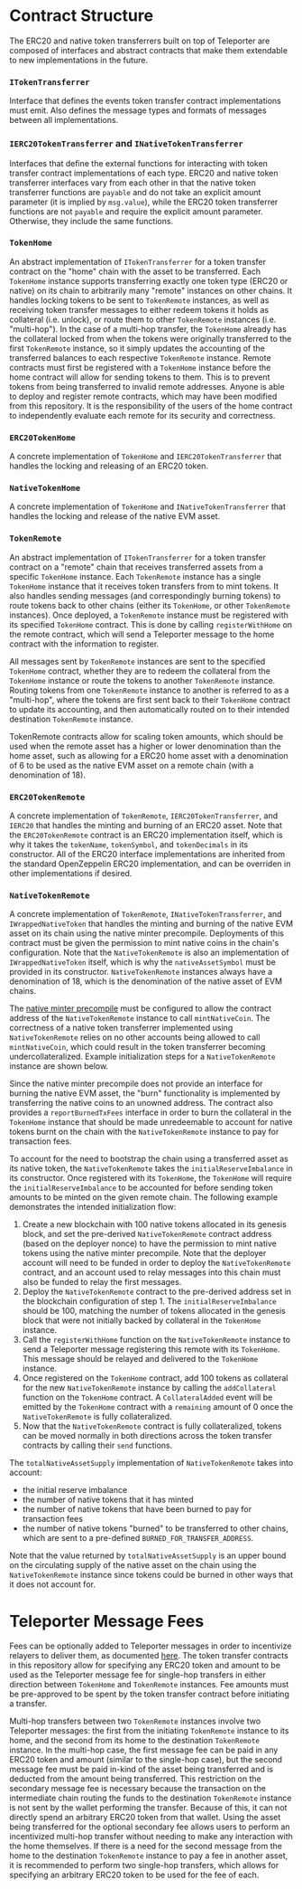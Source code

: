 # Contract Structure

The ERC20 and native token transferrers built on top of Teleporter are composed of interfaces and abstract contracts that make them extendable to new implementations in the future.

### `ITokenTransferrer`

Interface that defines the events token transfer contract implementations must emit. Also defines the message types and formats of messages between all implementations.

### `IERC20TokenTransferrer` and `INativeTokenTransferrer`

Interfaces that define the external functions for interacting with token transfer contract implementations of each type. ERC20 and native token transferrer interfaces vary from each other in that the native token transferrer functions are `payable` and do not take an explicit amount parameter (it is implied by `msg.value`), while the ERC20 token transferrer functions are not `payable` and require the explicit amount parameter. Otherwise, they include the same functions.

### `TokenHome`

An abstract implementation of `ITokenTransferrer` for a token transfer contract on the "home" chain with the asset to be transferred. Each `TokenHome` instance supports transferring exactly one token type (ERC20 or native) on its chain to arbitrarily many "remote" instances on other chains. It handles locking tokens to be sent to `TokenRemote` instances, as well as receiving token transfer messages to either redeem tokens it holds as collateral (i.e. unlock), or route them to other `TokenRemote` instances (i.e. "multi-hop"). In the case of a multi-hop transfer, the `TokenHome` already has the collateral locked from when the tokens were originally transferred to the first `TokenRemote` instance, so it simply updates the accounting of the transferred balances to each respective `TokenRemote` instance. Remote contracts must first be registered with a `TokenHome` instance before the home contract will allow for sending tokens to them. This is to prevent tokens from being transferred to invalid remote addresses. Anyone is able to deploy and register remote contracts, which may have been modified from this repository. It is the responsibility of the users of the home contract to independently evaluate each remote for its security and correctness.

### `ERC20TokenHome`

A concrete implementation of `TokenHome` and `IERC20TokenTransferrer` that handles the locking and releasing of an ERC20 token.

### `NativeTokenHome`

A concrete implementation of `TokenHome` and `INativeTokenTransferrer` that handles the locking and release of the native EVM asset.

### `TokenRemote`

An abstract implementation of `ITokenTransferrer` for a token transfer contract on a "remote" chain that receives transferred assets from a specific `TokenHome` instance. Each `TokenRemote` instance has a single `TokenHome` instance that it receives token transfers from to mint tokens. It also handles sending messages (and correspondingly burning tokens) to route tokens back to other chains (either its `TokenHome`, or other `TokenRemote` instances). Once deployed, a `TokenRemote` instance must be registered with its specified `TokenHome` contract. This is done by calling `registerWithHome` on the remote contract, which will send a Teleporter message to the home contract with the information to register.

All messages sent by `TokenRemote` instances are sent to the specified `TokenHome` contract, whether they are to redeem the collateral from the `TokenHome` instance or route the tokens to another `TokenRemote` instance. Routing tokens from one `TokenRemote` instance to another is referred to as a "multi-hop", where the tokens are first sent back to their `TokenHome` contract to update its accounting, and then automatically routed on to their intended destination `TokenRemote` instance.

TokenRemote contracts allow for scaling token amounts, which should be used when the remote asset has a higher or lower denomination than the home asset, such as allowing for a ERC20 home asset with a denomination of 6 to be used as the native EVM asset on a remote chain (with a denomination of 18).

### `ERC20TokenRemote`

A concrete implementation of `TokenRemote`, `IERC20TokenTransferrer`, and `IERC20` that handles the minting and burning of an ERC20 asset. Note that the `ERC20TokenRemote` contract is an ERC20 implementation itself, which is why it takes the `tokenName`, `tokenSymbol`, and `tokenDecimals` in its constructor. All of the ERC20 interface implementations are inherited from the standard OpenZeppelin ERC20 implementation, and can be overriden in other implementations if desired.

### `NativeTokenRemote`

A concrete implementation of `TokenRemote`, `INativeTokenTransferrer`, and `IWrappedNativeToken` that handles the minting and burning of the native EVM asset on its chain using the native minter precompile. Deployments of this contract must be given the permission to mint native coins in the chain's configuration. Note that the `NativeTokenRemote` is also an implementation of `IWrappedNativeToken` itself, which is why the `nativeAssetSymbol` must be provided in its constructor. `NativeTokenRemote` instances always have a denomination of 18, which is the denomination of the native asset of EVM chains.

The [native minter precompile](https://docs.avax.network/build/subnet/upgrade/customize-a-subnet#minting-native-coins) must be configured to allow the contract address of the `NativeTokenRemote` instance to call `mintNativeCoin`. The correctness of a native token transferrer implemented using `NativeTokenRemote` relies on no other accounts being allowed to call `mintNativeCoin`, which could result in the token transferrer becoming undercollateralized. Example initialization steps for a `NativeTokenRemote` instance are shown below.

Since the native minter precompile does not provide an interface for burning the native EVM asset, the "burn" functionality is implemented by transferring the native coins to an unowned address. The contract also provides a `reportBurnedTxFees` interface in order to burn the collateral in the `TokenHome` instance that should be made unredeemable to account for native tokens burnt on the chain with the `NativeTokenRemote` instance to pay for transaction fees.

To account for the need to bootstrap the chain using a transferred asset as its native token, the `NativeTokenRemote` takes the `initialReserveImbalance` in its constructor. Once registered with its `TokenHome`, the `TokenHome` will require the `initialReserveImbalance` to be accounted for before sending token amounts to be minted on the given remote chain. The following example demonstrates the intended initialization flow:

1. Create a new blockchain with 100 native tokens allocated in its genesis block, and set the pre-derived `NativeTokenRemote` contract address (based on the deployer nonce) to have the permission to mint native tokens using the native minter precompile. Note that the deployer account will need to be funded in order to deploy the `NativeTokenRemote` contract, and an account used to relay messages into this chain must also be funded to relay the first messages.
2. Deploy the `NativeTokenRemote` contract to the pre-derived address set in the blockchain configuration of step 1. The `initialReserveImbalance` should be 100, matching the number of tokens allocated in the genesis block that were not initially backed by collateral in the `TokenHome` instance.
3. Call the `registerWithHome` function on the `NativeTokenRemote` instance to send a Teleporter message registering this remote with its `TokenHome`. This message should be relayed and delivered to the `TokenHome` instance.
4. Once registered on the `TokenHome` contract, add 100 tokens as collateral for the new `NativeTokenRemote` instance by calling the `addCollateral` function on the `TokenHome` contract. A `CollateralAdded` event will be emitted by the `TokenHome` contract with a `remaining` amount of 0 once the `NativeTokenRemote` is fully collateralized.
5. Now that the `NativeTokenRemote` contract is fully collateralized, tokens can be moved normally in both directions across the token transfer contracts by calling their `send` functions.

The `totalNativeAssetSupply` implementation of `NativeTokenRemote` takes into account:

- the initial reserve imbalance
- the number of native tokens that it has minted
- the number of native tokens that have been burned to pay for transaction fees
- the number of native tokens "burned" to be transferred to other chains, which are sent to a pre-defined `BURNED_FOR_TRANSFER_ADDRESS`.

Note that the value returned by `totalNativeAssetSupply` is an upper bound on the circulating supply of the native asset on the chain using the `NativeTokenRemote` instance since tokens could be burned in other ways that it does not account for.

# Teleporter Message Fees

Fees can be optionally added to Teleporter messages in order to incentivize relayers to deliver them, as documented [here](https://github.com/ava-labs/teleporter/tree/main/contracts/src/Teleporter#fees). The token transfer contracts in this repository allow for specifying any ERC20 token and amount to be used as the Teleporter message fee for single-hop transfers in either direction between `TokenHome` and `TokenRemote` instances. Fee amounts must be pre-approved to be spent by the token transfer contract before initiating a transfer.

Multi-hop transfers between two `TokenRemote` instances involve two Teleporter messages: the first from the initiating `TokenRemote` instance to its home, and the second from its home to the destination `TokenRemote` instance. In the multi-hop case, the first message fee can be paid in any ERC20 token and amount (similar to the single-hop case), but the second message fee must be paid in-kind of the asset being transferred and is deducted from the amount being transferred. This restriction on the secondary message fee is necessary because the transaction on the intermediate chain routing the funds to the destination `TokenRemote` instance is not sent by the wallet performing the transfer. Because of this, it can not directly spend an arbitrary ERC20 token from that wallet. Using the asset being transferred for the optional secondary fee allows users to perform an incentivized multi-hop transfer without needing to make any interaction with the home themselves. If there is a need for the second message from the home to the destination `TokenRemote` instance to pay a fee in another asset, it is recommended to perform two single-hop transfers, which allows for specifying an arbitrary ERC20 token to be used for the fee of each.

